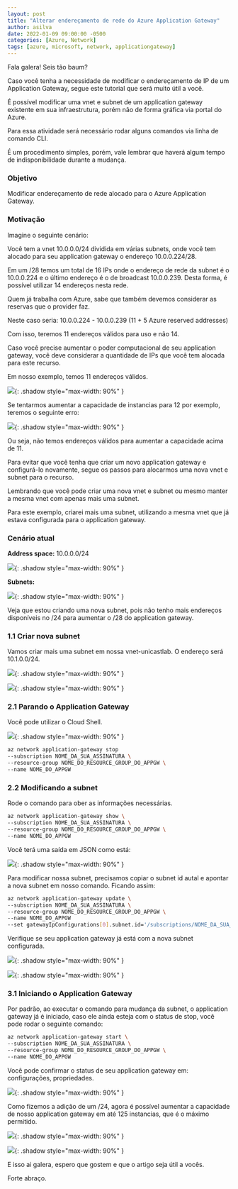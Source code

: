 ```yaml
---
layout: post
title: "Alterar endereçamento de rede do Azure Application Gateway"
author: asilva
date: 2022-01-09 09:00:00 -0500
categories: [Azure, Network]
tags: [azure, microsoft, network, applicationgateway]
---
```


Fala galera! Seis tão baum?

Caso você tenha a necessidade de modificar o endereçamento de IP de um Application Gateway, segue este tutorial que será muito útil a você.

É possível modificar uma vnet e subnet de um application gateway existente em sua infraestrutura, porém não de forma gráfica via portal do Azure.

Para essa atividade será necessário rodar alguns comandos via linha de comando CLI.

É um procedimento simples, porém, vale lembrar que haverá algum tempo de indisponibilidade durante a mudança.

### **Objetivo**

Modificar endereçamento de rede alocado para o Azure Application Gateway.

### **Motivação**

Imagine o seguinte cenário:

Você tem a vnet 10.0.0.0/24 dividida em várias subnets, onde você tem alocado para seu application gateway o endereço 10.0.0.224/28.

Em um /28 temos um total de 16 IPs onde o endereço de rede da subnet é o 10.0.0.224 e o último endereço é o de broadcast 10.0.0.239. Desta forma, é possível utilizar 14 endereços nesta rede.

Quem já trabalha com Azure, sabe que também devemos considerar as reservas que o provider faz.

Neste caso seria: 10.0.0.224 - 10.0.0.239 (11 + 5 Azure reserved addresses)

Com isso, teremos 11 endereços válidos para uso e não 14.

Caso você precise aumentar o poder computacional de seu application gateway, você deve considerar a quantidade de IPs que você tem alocada para este recurso.

Em nosso exemplo, temos 11 endereços válidos.

![](/assets/img/15/appgw1.png){: .shadow style="max-width: 90%" }

Se tentarmos aumentar a capacidade de instancias para 12 por exemplo, teremos o seguinte erro:

![](/assets/img/15/appgw2.png){: .shadow style="max-width: 90%" }

Ou seja, não temos endereços válidos para aumentar a capacidade acima de 11.

Para evitar que você tenha que criar um novo application gateway e configurá-lo novamente, segue os passos para alocarmos uma nova vnet e subnet para o recurso.

Lembrando que você pode criar uma nova vnet e subnet ou mesmo manter a mesma vnet com apenas mais uma subnet.

Para este exemplo, criarei mais uma subnet, utilizando a mesma vnet que já estava configurada para o application gateway.

### **Cenário atual**

**Address space:** 10.0.0.0/24

![](/assets/img/15/appgw3.png){: .shadow style="max-width: 90%" }

**Subnets:**

![](/assets/img/15/appgw4.png){: .shadow style="max-width: 90%" }

Veja que estou criando uma nova subnet, pois não tenho mais endereços disponíveis no /24 para aumentar o /28 do application gateway.

### **1.1 Criar nova subnet**

Vamos criar mais uma subnet em nossa vnet-unicastlab. O endereço será 10.1.0.0/24.

![](/assets/img/15/appgw5.png){: .shadow style="max-width: 90%" }

![](/assets/img/15/appgw6.png){: .shadow style="max-width: 90%" }

### **2.1 Parando o Application Gateway**

Você pode utilizar o Cloud Shell.

![](/assets/img/15/appgw7.png){: .shadow style="max-width: 90%" }

```bash
az network application-gateway stop 
--subscription NOME_DA_SUA_ASSINATURA \
--resource-group NOME_DO_RESOURCE_GROUP_DO_APPGW \
--name NOME_DO_APPGW
```

### **2.2 Modificando a subnet**

Rode o comando para ober as informações necessárias.

```bash
az network application-gateway show \
--subscription NOME_DA_SUA_ASSINATURA \
--resource-group NOME_DO_RESOURCE_GROUP_DO_APPGW \
--name NOME_DO_APPGW
```

Você terá uma saída em JSON como está:

![](/assets/img/15/appgw8.png){: .shadow style="max-width: 90%" }

Para modificar nossa subnet, precisamos copiar o subnet id autal e apontar a nova subnet em nosso comando. Ficando assim:

```bash
az network application-gateway update \
--subscription NOME_DA_SUA_ASSINATURA \
--resource-group NOME_DO_RESOURCE_GROUP_DO_APPGW \
--name NOME_DO_APPGW
--set gatewayIpConfigurations[0].subnet.id='/subscriptions/NOME_DA_SUA_ASSINATURA/resourceGroups/NOME_DO_RESOURCE_GROUP_DO_APPGW/providers/Microsoft.Network/virtualNetworks/NOME_VNET/subnets/NOME_DA_NOVA_SUBNET/'
```

Verifique se seu application gateway já está com a nova subnet configurada.

![](/assets/img/15/appgw9.png){: .shadow style="max-width: 90%" }

![](/assets/img/15/appgw10.png){: .shadow style="max-width: 90%" }

### **3.1 Iniciando o Application Gateway**

Por padrão, ao executar o comando para mudança da subnet, o application gateway já é iniciado, caso ele ainda esteja com o status de stop, você pode rodar o seguinte comando:

```bash
az network application-gateway start \
--subscription NOME_DA_SUA_ASSINATURA \
--resource-group NOME_DO_RESOURCE_GROUP_DO_APPGW \
--name NOME_DO_APPGW
```

Você pode confirmar o status de seu application gateway em: configurações, propriedades.

![](/assets/img/15/appgw11.png){: .shadow style="max-width: 90%" }

Como fizemos a adição de um /24, agora é possível aumentar a capacidade de nosso application gateway em até 125 instancias, que é o máximo permitido.

![](/assets/img/15/appgw12.png){: .shadow style="max-width: 90%" }

![](/assets/img/15/appgw13.png){: .shadow style="max-width: 90%" }

E isso ai galera, espero que gostem e que o artigo seja útil a vocês.

Forte abraço.